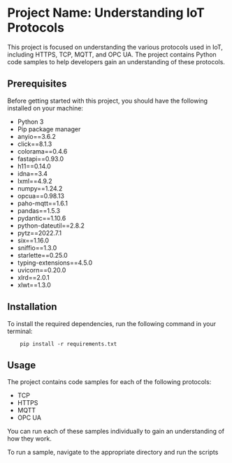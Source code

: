 # Project Name: Understanding IoT Protocols
This project is focused on understanding the various protocols used in IoT, including HTTPS, TCP, MQTT, and OPC UA. The project contains Python code samples to help developers gain an understanding of these protocols.

## Prerequisites
Before getting started with this project, you should have the following installed on your machine:
- Python 3
- Pip package manager
- anyio==3.6.2
- click==8.1.3
- colorama==0.4.6
- fastapi==0.93.0
- h11==0.14.0
- idna==3.4
- lxml==4.9.2
- numpy==1.24.2
- opcua==0.98.13
- paho-mqtt==1.6.1
- pandas==1.5.3
- pydantic==1.10.6
- python-dateutil==2.8.2
- pytz==2022.7.1
- six==1.16.0
- sniffio==1.3.0
- starlette==0.25.0
- typing-extensions==4.5.0
- uvicorn==0.20.0
- xlrd==2.0.1
- xlwt==1.3.0

## Installation
To install the required dependencies, run the following command in your terminal:

        pip install -r requirements.txt
        

## Usage
The project contains code samples for each of the following protocols:
- TCP
- HTTPS
- MQTT
- OPC UA

You can run each of these samples individually to gain an understanding of how they work.

To run a sample, navigate to the appropriate directory and run the scripts
